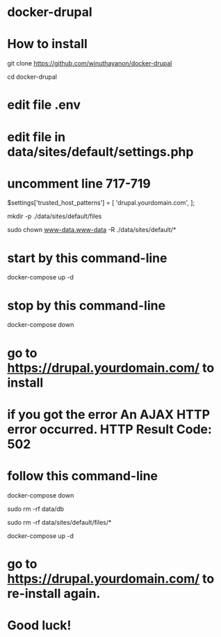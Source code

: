 # docker-drupal
# How to install
git clone https://github.com/winuthayanon/docker-drupal

cd docker-drupal
# edit file .env

# edit file in data/sites/default/settings.php 
# uncomment line 717-719
$settings['trusted_host_patterns'] = [
       'drupal.yourdomain.com',
];

mkdir -p ./data/sites/default/files

sudo chown www-data.www-data -R ./data/sites/default/*

# start by this command-line
docker-compose up -d

# stop by this command-line
docker-compose down

# go to https://drupal.yourdomain.com/ to install

# if you got the error An AJAX HTTP error occurred. HTTP Result Code: 502
# follow this command-line

docker-compose down

sudo rm -rf data/db

sudo rm -rf data/sites/default/files/*

docker-compose up -d

# go to https://drupal.yourdomain.com/ to re-install again.

# Good luck!
